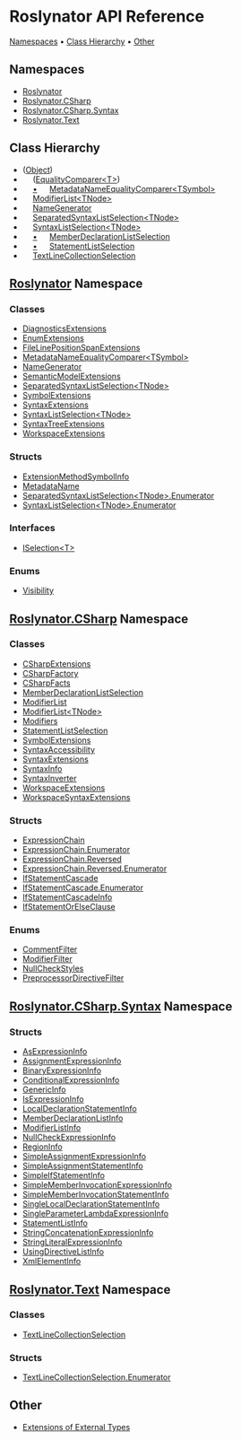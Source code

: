 # Roslynator API Reference

[Namespaces](#namespaces) &#x2022; [Class Hierarchy](#class-hierarchy) &#x2022; [Other](#other)

## Namespaces

* [Roslynator](Roslynator/README.md)
* [Roslynator.CSharp](Roslynator/CSharp/README.md)
* [Roslynator.CSharp.Syntax](Roslynator/CSharp/Syntax/README.md)
* [Roslynator.Text](Roslynator/Text/README.md)

## Class Hierarchy

* \([Object](https://docs.microsoft.com/en-us/dotnet/api/system.object)\)<a id="Global_System_Object"></a>
* &emsp; \([EqualityComparer\<T>](https://docs.microsoft.com/en-us/dotnet/api/system.collections.generic.equalitycomparer-1)\)<a id="Global_System_Collections_Generic_EqualityComparer_1"></a>
* &emsp; [&bull;](#Global_System_Collections_Generic_EqualityComparer_1 "EqualityComparer<T>") &emsp; [MetadataNameEqualityComparer\<TSymbol>](Roslynator/MetadataNameEqualityComparer-1/README.md)<a id="Global_Roslynator_MetadataNameEqualityComparer_1"></a>
* &emsp; [ModifierList\<TNode>](Roslynator/CSharp/ModifierList-1/README.md)<a id="Global_Roslynator_CSharp_ModifierList_1"></a>
* &emsp; [NameGenerator](Roslynator/NameGenerator/README.md)<a id="Global_Roslynator_NameGenerator"></a>
* &emsp; [SeparatedSyntaxListSelection\<TNode>](Roslynator/SeparatedSyntaxListSelection-1/README.md)<a id="Global_Roslynator_SeparatedSyntaxListSelection_1"></a>
* &emsp; [SyntaxListSelection\<TNode>](Roslynator/SyntaxListSelection-1/README.md)<a id="Global_Roslynator_SyntaxListSelection_1"></a>
* &emsp; [&bull;](#Global_Roslynator_SyntaxListSelection_1 "SyntaxListSelection<TNode>") &emsp; [MemberDeclarationListSelection](Roslynator/CSharp/MemberDeclarationListSelection/README.md)<a id="Global_Roslynator_CSharp_MemberDeclarationListSelection"></a>
* &emsp; [&bull;](#Global_Roslynator_SyntaxListSelection_1 "SyntaxListSelection<TNode>") &emsp; [StatementListSelection](Roslynator/CSharp/StatementListSelection/README.md)<a id="Global_Roslynator_CSharp_StatementListSelection"></a>
* &emsp; [TextLineCollectionSelection](Roslynator/Text/TextLineCollectionSelection/README.md)<a id="Global_Roslynator_Text_TextLineCollectionSelection"></a>

## [Roslynator](Roslynator/README.md) Namespace

### Classes

* [DiagnosticsExtensions](Roslynator/DiagnosticsExtensions/README.md)
* [EnumExtensions](Roslynator/EnumExtensions/README.md)
* [FileLinePositionSpanExtensions](Roslynator/FileLinePositionSpanExtensions/README.md)
* [MetadataNameEqualityComparer\<TSymbol>](Roslynator/MetadataNameEqualityComparer-1/README.md)
* [NameGenerator](Roslynator/NameGenerator/README.md)
* [SemanticModelExtensions](Roslynator/SemanticModelExtensions/README.md)
* [SeparatedSyntaxListSelection\<TNode>](Roslynator/SeparatedSyntaxListSelection-1/README.md)
* [SymbolExtensions](Roslynator/SymbolExtensions/README.md)
* [SyntaxExtensions](Roslynator/SyntaxExtensions/README.md)
* [SyntaxListSelection\<TNode>](Roslynator/SyntaxListSelection-1/README.md)
* [SyntaxTreeExtensions](Roslynator/SyntaxTreeExtensions/README.md)
* [WorkspaceExtensions](Roslynator/WorkspaceExtensions/README.md)

### Structs

* [ExtensionMethodSymbolInfo](Roslynator/ExtensionMethodSymbolInfo/README.md)
* [MetadataName](Roslynator/MetadataName/README.md)
* [SeparatedSyntaxListSelection\<TNode>.Enumerator](Roslynator/SeparatedSyntaxListSelection-1/Enumerator/README.md)
* [SyntaxListSelection\<TNode>.Enumerator](Roslynator/SyntaxListSelection-1/Enumerator/README.md)

### Interfaces

* [ISelection\<T>](Roslynator/ISelection-1/README.md)

### Enums

* [Visibility](Roslynator/Visibility/README.md)

## [Roslynator.CSharp](Roslynator/CSharp/README.md) Namespace

### Classes

* [CSharpExtensions](Roslynator/CSharp/CSharpExtensions/README.md)
* [CSharpFactory](Roslynator/CSharp/CSharpFactory/README.md)
* [CSharpFacts](Roslynator/CSharp/CSharpFacts/README.md)
* [MemberDeclarationListSelection](Roslynator/CSharp/MemberDeclarationListSelection/README.md)
* [ModifierList](Roslynator/CSharp/ModifierList/README.md)
* [ModifierList\<TNode>](Roslynator/CSharp/ModifierList-1/README.md)
* [Modifiers](Roslynator/CSharp/Modifiers/README.md)
* [StatementListSelection](Roslynator/CSharp/StatementListSelection/README.md)
* [SymbolExtensions](Roslynator/CSharp/SymbolExtensions/README.md)
* [SyntaxAccessibility](Roslynator/CSharp/SyntaxAccessibility/README.md)
* [SyntaxExtensions](Roslynator/CSharp/SyntaxExtensions/README.md)
* [SyntaxInfo](Roslynator/CSharp/SyntaxInfo/README.md)
* [SyntaxInverter](Roslynator/CSharp/SyntaxInverter/README.md)
* [WorkspaceExtensions](Roslynator/CSharp/WorkspaceExtensions/README.md)
* [WorkspaceSyntaxExtensions](Roslynator/CSharp/WorkspaceSyntaxExtensions/README.md)

### Structs

* [ExpressionChain](Roslynator/CSharp/ExpressionChain/README.md)
* [ExpressionChain.Enumerator](Roslynator/CSharp/ExpressionChain/Enumerator/README.md)
* [ExpressionChain.Reversed](Roslynator/CSharp/ExpressionChain/Reversed/README.md)
* [ExpressionChain.Reversed.Enumerator](Roslynator/CSharp/ExpressionChain/Reversed/Enumerator/README.md)
* [IfStatementCascade](Roslynator/CSharp/IfStatementCascade/README.md)
* [IfStatementCascade.Enumerator](Roslynator/CSharp/IfStatementCascade/Enumerator/README.md)
* [IfStatementCascadeInfo](Roslynator/CSharp/IfStatementCascadeInfo/README.md)
* [IfStatementOrElseClause](Roslynator/CSharp/IfStatementOrElseClause/README.md)

### Enums

* [CommentFilter](Roslynator/CSharp/CommentFilter/README.md)
* [ModifierFilter](Roslynator/CSharp/ModifierFilter/README.md)
* [NullCheckStyles](Roslynator/CSharp/NullCheckStyles/README.md)
* [PreprocessorDirectiveFilter](Roslynator/CSharp/PreprocessorDirectiveFilter/README.md)

## [Roslynator.CSharp.Syntax](Roslynator/CSharp/Syntax/README.md) Namespace

### Structs

* [AsExpressionInfo](Roslynator/CSharp/Syntax/AsExpressionInfo/README.md)
* [AssignmentExpressionInfo](Roslynator/CSharp/Syntax/AssignmentExpressionInfo/README.md)
* [BinaryExpressionInfo](Roslynator/CSharp/Syntax/BinaryExpressionInfo/README.md)
* [ConditionalExpressionInfo](Roslynator/CSharp/Syntax/ConditionalExpressionInfo/README.md)
* [GenericInfo](Roslynator/CSharp/Syntax/GenericInfo/README.md)
* [IsExpressionInfo](Roslynator/CSharp/Syntax/IsExpressionInfo/README.md)
* [LocalDeclarationStatementInfo](Roslynator/CSharp/Syntax/LocalDeclarationStatementInfo/README.md)
* [MemberDeclarationListInfo](Roslynator/CSharp/Syntax/MemberDeclarationListInfo/README.md)
* [ModifierListInfo](Roslynator/CSharp/Syntax/ModifierListInfo/README.md)
* [NullCheckExpressionInfo](Roslynator/CSharp/Syntax/NullCheckExpressionInfo/README.md)
* [RegionInfo](Roslynator/CSharp/Syntax/RegionInfo/README.md)
* [SimpleAssignmentExpressionInfo](Roslynator/CSharp/Syntax/SimpleAssignmentExpressionInfo/README.md)
* [SimpleAssignmentStatementInfo](Roslynator/CSharp/Syntax/SimpleAssignmentStatementInfo/README.md)
* [SimpleIfStatementInfo](Roslynator/CSharp/Syntax/SimpleIfStatementInfo/README.md)
* [SimpleMemberInvocationExpressionInfo](Roslynator/CSharp/Syntax/SimpleMemberInvocationExpressionInfo/README.md)
* [SimpleMemberInvocationStatementInfo](Roslynator/CSharp/Syntax/SimpleMemberInvocationStatementInfo/README.md)
* [SingleLocalDeclarationStatementInfo](Roslynator/CSharp/Syntax/SingleLocalDeclarationStatementInfo/README.md)
* [SingleParameterLambdaExpressionInfo](Roslynator/CSharp/Syntax/SingleParameterLambdaExpressionInfo/README.md)
* [StatementListInfo](Roslynator/CSharp/Syntax/StatementListInfo/README.md)
* [StringConcatenationExpressionInfo](Roslynator/CSharp/Syntax/StringConcatenationExpressionInfo/README.md)
* [StringLiteralExpressionInfo](Roslynator/CSharp/Syntax/StringLiteralExpressionInfo/README.md)
* [UsingDirectiveListInfo](Roslynator/CSharp/Syntax/UsingDirectiveListInfo/README.md)
* [XmlElementInfo](Roslynator/CSharp/Syntax/XmlElementInfo/README.md)

## [Roslynator.Text](Roslynator/Text/README.md) Namespace

### Classes

* [TextLineCollectionSelection](Roslynator/Text/TextLineCollectionSelection/README.md)

### Structs

* [TextLineCollectionSelection.Enumerator](Roslynator/Text/TextLineCollectionSelection/Enumerator/README.md)

## Other

* [Extensions of External Types](_Extensions.md)
